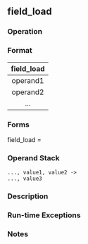 ## field_load

### Operation

### Format
| field_load |
| :----: |
| operand1 |
| operand2 |
|   ...    |

### Forms
field_load =

### Operand Stack
```
..., value1, value2 ->
..., value3
```

### Description

### Run-time Exceptions

### Notes

